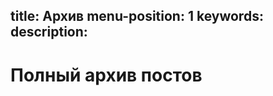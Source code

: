 title: Архив
menu-position: 1
keywords: 
description: 
---


<div class="row">
     <div class="col-md-12 col-xs-12">
         <h1>Полный архив постов</h1>
     </div>
</div>

<!--% 
import datetime

posts = [p for p in pages if "blog" in p]
year = 0000
posts.sort(key=lambda p: p.datetime, reverse=True)

for post in posts:
    post_dt = time.strptime("%s" % post.datetime, "%Y-%m-%d %H:%M")    
    if year != post_dt.tm_year:
        year = post_dt.tm_year
        print("""<div class="row">
                     <div class="col-md-12 col-xs-12">
                         <h2>%d</h2>
                     </div>
                </div>""" % year)
               
    print("""<div class="row">
                 <div class="col-md-12 col-xs-12">
                     <p>%d-%02d-%02d <strong><a href="%s">%s</a></strong></p>
                 </div>             
             </div>""" % (post_dt.tm_year, post_dt.tm_mon, post_dt.tm_mday, fix_url(post["url"]), post["title"]))
%-->